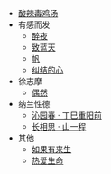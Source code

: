 * [酸辣毒鸡汤](/mood/index)
* 有感而发
    * [醉夜](/mood/有感而发/醉夜)
    * [致蓝天](/mood/有感而发/致蓝天)
    * [帆](/mood/有感而发/帆)
    * [纠结的心](/mood/有感而发/纠结的心)
* 徐志摩
    * [偶然](/mood/徐志摩/偶然)
* 纳兰性德
    * [沁园春 · 丁巳重阳前](/mood/纳兰性德/沁园春)
    * [长相思 · 山一程](/mood/纳兰性德/长相思)
* 其他
    * [如果有来生](/mood/其他/如果有来生)
    * [热爱生命](/mood/其他/热爱生命)
